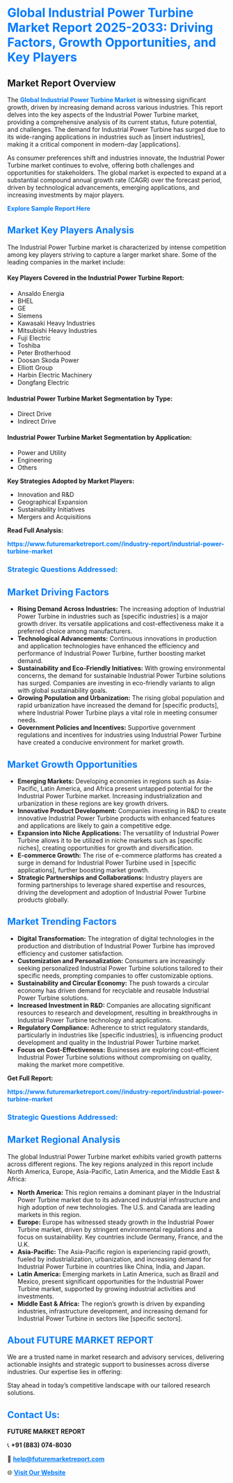 <h1 style="color: #007BFF;">Global Industrial Power Turbine Market Report 2025-2033: Driving Factors, Growth Opportunities, and Key Players</h1>

<section id="overview">
<h2>Market Report Overview</h2>
<p>The <a href="https://www.futuremarketreport.com//industry-report/industrial-power-turbine-market" style="color: #007BFF; text-decoration: none;"><strong>Global Industrial Power Turbine Market</strong></a> is witnessing significant growth, driven by increasing demand across various industries. This report delves into the key aspects of the Industrial Power Turbine market, providing a comprehensive analysis of its current status, future potential, and challenges. The demand for Industrial Power Turbine has surged due to its wide-ranging applications in industries such as [insert industries], making it a critical component in modern-day [applications].</p>
<p>As consumer preferences shift and industries innovate, the Industrial Power Turbine market continues to evolve, offering both challenges and opportunities for stakeholders. The global market is expected to expand at a substantial compound annual growth rate (CAGR) over the forecast period, driven by technological advancements, emerging applications, and increasing investments by major players.</p>
</section>

<section id="overview">
<p><a href="https://www.futuremarketreport.com//request-sample/reportId=50547" style="color: #007BFF; text-decoration: none;"><strong>Explore Sample Report Here</strong></a></p>
</section>

<section id="key-players">
<h2 style="color: #007BFF;">Market Key Players Analysis</h2>
<p>The Industrial Power Turbine market is characterized by intense competition among key players striving to capture a larger market share. Some of the leading companies in the market include:</p>
<h4>Key Players Covered in the Industrial Power Turbine Report:</h4>
<ul><li>Ansaldo Energia</li><li>BHEL</li><li>GE</li><li>Siemens</li><li>Kawasaki Heavy Industries</li><li>Mitsubishi Heavy Industries</li><li>Fuji Electric</li><li>Toshiba</li><li>Peter Brotherhood</li><li>Doosan Skoda Power</li><li>Elliott Group</li><li>Harbin Electric Machinery</li><li>Dongfang Electric</li></ul>
<h4>Industrial Power Turbine Market Segmentation by Type:</h4>
<ul><li>Direct Drive</li><li>Indirect Drive</li></ul>

<h4>Industrial Power Turbine Market Segmentation by Application:</h4>
<ul><li>Power and Utility</li><li>Engineering</li><li>Others</li></ul>
<p><strong>Key Strategies Adopted by Market Players:</strong></p>
<ul>
<li>Innovation and R&D</li>
<li>Geographical Expansion</li>
<li>Sustainability Initiatives</li>
<li>Mergers and Acquisitions</li>
</ul>
</section>

<section>
<p><strong>Read Full Analysis: </strong></p><a href="https://www.futuremarketreport.com//industry-report/industrial-power-turbine-market" style="color: #007BFF; text-decoration: none;"><strong>https://www.futuremarketreport.com//industry-report/industrial-power-turbine-market</strong></a>
<h3 style="color: #007BFF;">Strategic Questions Addressed:</h3>
</section>

<section id="driving-factors">
<h2 style="color: #007BFF;">Market Driving Factors</h2>
<ul>
<li><strong>Rising Demand Across Industries:</strong> The increasing adoption of Industrial Power Turbine in industries such as [specific industries] is a major growth driver. Its versatile applications and cost-effectiveness make it a preferred choice among manufacturers.</li>
<li><strong>Technological Advancements:</strong> Continuous innovations in production and application technologies have enhanced the efficiency and performance of Industrial Power Turbine, further boosting market demand.</li>
<li><strong>Sustainability and Eco-Friendly Initiatives:</strong> With growing environmental concerns, the demand for sustainable Industrial Power Turbine solutions has surged. Companies are investing in eco-friendly variants to align with global sustainability goals.</li>
<li><strong>Growing Population and Urbanization:</strong> The rising global population and rapid urbanization have increased the demand for [specific products], where Industrial Power Turbine plays a vital role in meeting consumer needs.</li>
<li><strong>Government Policies and Incentives:</strong> Supportive government regulations and incentives for industries using Industrial Power Turbine have created a conducive environment for market growth.</li>
</ul>
</section>

<section id="growth-opportunities">
<h2 style="color: #007BFF;">Market Growth Opportunities</h2>
<ul>
<li><strong>Emerging Markets:</strong> Developing economies in regions such as Asia-Pacific, Latin America, and Africa present untapped potential for the Industrial Power Turbine market. Increasing industrialization and urbanization in these regions are key growth drivers.</li>
<li><strong>Innovative Product Development:</strong> Companies investing in R&D to create innovative Industrial Power Turbine products with enhanced features and applications are likely to gain a competitive edge.</li>
<li><strong>Expansion into Niche Applications:</strong> The versatility of Industrial Power Turbine allows it to be utilized in niche markets such as [specific niches], creating opportunities for growth and diversification.</li>
<li><strong>E-commerce Growth:</strong> The rise of e-commerce platforms has created a surge in demand for Industrial Power Turbine used in [specific applications], further boosting market growth.</li>
<li><strong>Strategic Partnerships and Collaborations:</strong> Industry players are forming partnerships to leverage shared expertise and resources, driving the development and adoption of Industrial Power Turbine products globally.</li>
</ul>
</section>

<section id="trending-factors">
<h2 style="color: #007BFF;">Market Trending Factors</h2>
<ul>
<li><strong>Digital Transformation:</strong> The integration of digital technologies in the production and distribution of Industrial Power Turbine has improved efficiency and customer satisfaction.</li>
<li><strong>Customization and Personalization:</strong> Consumers are increasingly seeking personalized Industrial Power Turbine solutions tailored to their specific needs, prompting companies to offer customizable options.</li>
<li><strong>Sustainability and Circular Economy:</strong> The push towards a circular economy has driven demand for recyclable and reusable Industrial Power Turbine solutions.</li>
<li><strong>Increased Investment in R&D:</strong> Companies are allocating significant resources to research and development, resulting in breakthroughs in Industrial Power Turbine technology and applications.</li>
<li><strong>Regulatory Compliance:</strong> Adherence to strict regulatory standards, particularly in industries like [specific industries], is influencing product development and quality in the Industrial Power Turbine market.</li>
<li><strong>Focus on Cost-Effectiveness:</strong> Businesses are exploring cost-efficient Industrial Power Turbine solutions without compromising on quality, making the market more competitive.</li>
</ul>
</section>

<section>
<p><strong>Get Full Report: </strong></p><a href="https://www.futuremarketreport.com//industry-report/industrial-power-turbine-market" style="color: #007BFF; text-decoration: none;"><strong>https://www.futuremarketreport.com//industry-report/industrial-power-turbine-market</strong></a>
<h3 style="color: #007BFF;">Strategic Questions Addressed:</h3>
</section>


<section id="regional-analysis">
<h2 style="color: #007BFF;">Market Regional Analysis</h2>
<p>The global Industrial Power Turbine market exhibits varied growth patterns across different regions. The key regions analyzed in this report include North America, Europe, Asia-Pacific, Latin America, and the Middle East & Africa:</p>
<ul>
<li><strong>North America:</strong> This region remains a dominant player in the Industrial Power Turbine market due to its advanced industrial infrastructure and high adoption of new technologies. The U.S. and Canada are leading markets in this region.</li>
<li><strong>Europe:</strong> Europe has witnessed steady growth in the Industrial Power Turbine market, driven by stringent environmental regulations and a focus on sustainability. Key countries include Germany, France, and the U.K.</li>
<li><strong>Asia-Pacific:</strong> The Asia-Pacific region is experiencing rapid growth, fueled by industrialization, urbanization, and increasing demand for Industrial Power Turbine in countries like China, India, and Japan.</li>
<li><strong>Latin America:</strong> Emerging markets in Latin America, such as Brazil and Mexico, present significant opportunities for the Industrial Power Turbine market, supported by growing industrial activities and investments.</li>
<li><strong>Middle East & Africa:</strong> The region’s growth is driven by expanding industries, infrastructure development, and increasing demand for Industrial Power Turbine in sectors like [specific sectors].</li>
</ul>
</section>

<footer>
<h2 style="color: #007BFF;">About FUTURE MARKET REPORT</h2>
<p>We are a trusted name in market research and advisory services, delivering actionable insights and strategic support to businesses across diverse industries. Our expertise lies in offering:</p>

<p>Stay ahead in today’s competitive landscape with our tailored research solutions.</p>

<h2 style="color: #007BFF;">Contact Us:</h2>
<p><strong>FUTURE MARKET REPORT</strong></p>
<p>📞 <strong>+91 (883) 074-8030</strong></p>
<p>📧 <strong><a href="mailto:help@futuremarketreport.com" style="color: #007BFF;">help@futuremarketreport.com</a></strong></p>
<p>🌐 <strong><a href="https://www.futuremarketreport.com/" style="color: #007BFF;">Visit Our Website</a></strong></p>
</footer>